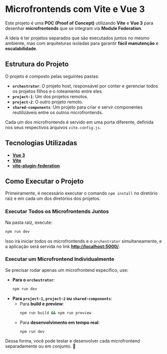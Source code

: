 # Microfrontends com Vite e Vue 3

Este projeto é uma **POC (Proof of Concept)** utilizando **Vite** e **Vue 3** para desenhar **microfrontends** que se integram via **Module Federation**.

A ideia é ter projetos separados que são executados juntos no mesmo ambiente, mas com arquiteturas isoladas para garantir **fácil manutenção** e **escalabilidade**.

## Estrutura do Projeto

O projeto é composto pelas seguintes pastas:

- **`orchestrator`**: O projeto host, responsável por conter e gerenciar todos os projetos filhos e o roteamento entre eles.
- **`project-1`**: Um dos projetos remotos.
- **`project-2`**: O outro projeto remoto.
- **`shared-components`**: Um projeto para criar e servir componentes reutilizáveis entre os outros microfrontends.

Cada um dos microfrontends é servido em uma porta diferente, definida nos seus respectivos arquivos `vite.config.js`.

## Tecnologias Utilizadas

- **[Vue 3](https://github.com/vuejs/vue)**
- **[Vite](https://github.com/vitejs/vite)**
- **[vite-plugin-federation](https://github.com/originjs/vite-plugin-federation)**

## Como Executar o Projeto
Primeiramente, é necessário executar o comando ```npm install``` no diretório raiz e em cada um dos diretórios dos projetos.

### Executar Todos os Microfrontends Juntos
Na pasta raiz, execute:
```sh
npm run dev
```
Isso irá iniciar todos os microfrontends e o `orchestrator` simultaneamente, e a aplicação será servida no link **[http://localhost:5000/](http://localhost:5000/)**.

### Executar um Microfrontend Individualmente
Se precisar rodar apenas um microfrontend específico, use:

- **Para o `orchestrator`**:
  ```sh
  npm run dev
  ```
- **Para `project-1`, `project-2` ou `shared-components`**:
  - Para **build e preview**:
    ```sh
    npm run build && npm run preview
    ```
  - Para **desenvolvimento em tempo real**:
    ```sh
    npm run dev
    ```

Dessa forma, você pode testar e desenvolver cada microfrontend separadamente ou em conjunto. 🚀

